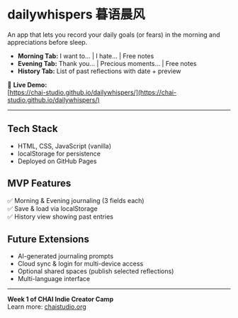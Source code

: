 # dailywhispers 暮语晨风
An app that lets you record your daily goals (or fears) in the morning and appreciations before sleep. 

- **Morning Tab:** I want to… | I hate… | Free notes  
- **Evening Tab:** Thank you… | Precious moments… | Free notes  
- **History Tab:** List of past reflections with date + preview  

🚀 **Live Demo:**  
[https://chai-studio.github.io/dailywhispers/](https://chai-studio.github.io/dailywhispers/)

---

## Tech Stack  
- HTML, CSS, JavaScript (vanilla)  
- localStorage for persistence  
- Deployed on GitHub Pages  

## MVP Features  
✅ Morning & Evening journaling (3 fields each)  
✅ Save & load via localStorage  
✅ History view showing past entries  

## Future Extensions  
- AI-generated journaling prompts  
- Cloud sync & login for multi-device access  
- Optional shared spaces (publish selected reflections)  
- Multi-language interface 
---

**Week 1 of CHAI Indie Creator Camp**  
Learn more: [chaistudio.org](https://chaistudio.org)
